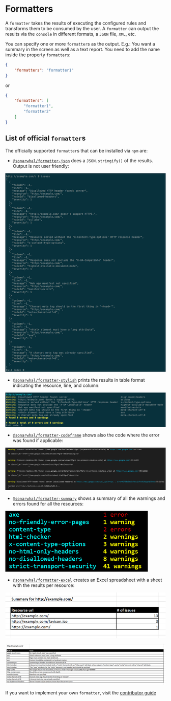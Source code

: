 # Formatters

A `formatter` takes the results of executing the configured rules and
transforms them to be consumed by the user. A `formatter` can output
the results via the `console` in different formats, a `JSON` file,
`XML`, etc.

You can specify one or more `formatter`s as the output. E.g.: You want
a summary in the screen as well as a text report. You need to add the
name inside the property `formatters`:

```json
{
    "formatters": "formatter1"
}
```

or

```json
{
    "formatters": [
        "formatter1",
        "formatter2"
    ]
}
```

## List of official `formatter`s

The officially supported `formatter`s that can be installed via `npm` are:

* [`@sonarwhal/formatter-json`][formatter-json] does a `JSON.stringify()` of
  the results. Output is not user friendly:

![Example output for the json formatter](images/json-output.png)

* [`@sonarwhal/formatter-stylish`][formatter-stylish] prints the results in
  table format indicating the resource, line, and column:

![Example output for the stylish formatter](images/stylish-output.png)

* [`@sonarwhal/formatter-codeframe`][formatter-codeframe] shows also the code
  where the error was found if applicable:

![Example output for the codeframe formatter](images/codeframe.png)

* [`@sonarwhal/formatter-summary`][formatter-summary] shows a summary
  of all the warnings and errors found for all the resources:

![Example output for the summary formatter](images/summary-output.png)

* [`@sonarwhal/formatter-excel`][formatter-excel] creates an Excel spreadsheet
  with a sheet with the results per resource:

![Example output for the summary sheet of the excel formatter](images/excel-summary.png)

![Example output for one of the details sheet of the excel formatter](images/excel-details.png)

If you want to implement your own `formatter`, visit the [contributor
guide][contributor guide]

<!-- Link labels: -->

[contributor guide]: ../../../contributor-guide/formatters/
[formatter-json]: https://npmjs.com/packages/@sonarwhal/formatter-json
[formatter-stylish]: https://npmjs.com/packages/@sonarwhal/formatter-stylish
[formatter-codeframe]: https://npmjs.com/packages/@sonarwhal/formatter-codeframe
[formatter-summary]: https://npmjs.com/packages/@sonarwhal/formatter-summary
[formatter-excel]: https://npmjs.com/packages/@sonarwhal/formatter-excel
